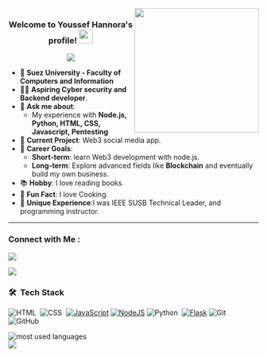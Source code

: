 
<img width="250" align="right" src="https://c.tenor.com/_DOBjnGspYAAAAAM/code-coding.gif">

<h3 align="center">
  Welcome to Youssef Hannora's profile!
  <img src="https://media.giphy.com/media/hvRJCLFzcasrR4ia7z/giphy.gif" width="28">
</h3>

<!-- Typing SVG by DenverCoder1 - https://github.com/DenverCoder1/readme-typing-svg -->
<p align="center">
  <a href="https://github.com/DenverCoder1/readme-typing-svg"><img src="https://readme-typing-svg.herokuapp.com/?lines=learning%20Frontend%20web%20development;Always%20learning%20new%20things&font=Fira%20Code&center=true&width=440&height=45&color=f75c7e&vCenter=true&size=22"></a>
</p> 



- 🏢 **Suez University - Faculty of Computers and Information**
- 👨‍💻 **Aspiring Cyber security and Backend developer**.
- 💬 **Ask me about**:
  - My experience with **Node.js, Python, HTML, CSS, Javascript, Pentesting**
- 🌟 **Current Project**: Web3 social media app.
- 🎯 **Career Goals**:
  - **Short-term**: learn Web3 development with node.js.
  - **Long-term**: Explore advanced fields like **Blockchain** and eventually build my own business.
- 📚 **Hobby**: I love reading books.
- 🍵 **Fun Fact**: I love Cooking.
- 🌟 **Unique Experience**:I was IEEE SUSB Technical Leader, and programming instructor.

---


### Connect with Me :

<a href="https://www.linkedin.com/in/yousef-hannora/" target="_blank">
<img src="https://img.shields.io/badge/-Yousef%20Hannora-0077B5?style=for-the-badge&logo=LinkedIn&logoColor=white"/>
</a>

<a href="https://wa.me/+201156376500" target="_blank"><img src="https://img.shields.io/badge/-Yousef%20Hannora-25D366?style=for-the-badge&logo=Whatsapp&logoColor=white"/></a>


### 🛠 &nbsp;Tech Stack
![HTML](https://img.shields.io/badge/-HTML-05122A?style=flat&logo=HTML5)&nbsp;
![CSS](https://img.shields.io/badge/-CSS-05122A?style=flat&logo=CSS3&logoColor=1572B6)&nbsp;
[![JavaScript](https://img.shields.io/badge/JavaScript-F7DF1E?logo=javascript&logoColor=000)](#)
[![NodeJS](https://img.shields.io/badge/Node.js-6DA55F?logo=node.js&logoColor=white)](#)
![Python](https://img.shields.io/badge/-Python%20-05122A?style=flat&logo=python)&nbsp;
[![Flask](https://img.shields.io/badge/Flask-000?logo=flask&logoColor=fff)](#)
![Git](https://img.shields.io/badge/-Git-05122A?style=flat&logo=git)&nbsp;
![GitHub](https://img.shields.io/badge/-GitHub-05122A?style=flat&logo=github)&nbsp;



<img align="left" src="https://github-readme-stats.vercel.app/api/top-langs?username=yousef-A-hannora&show_icons=true&locale=en&layout=compact&theme=radical" alt="most used languages" />
<br>
<a href="https://komarev.com/ghpvc/?username=yousef-A-hannora&style=for-the-badge">
    <img src="https://komarev.com/ghpvc/?username=yousef-A-hannora&style=for-the-badge">
</a> 

